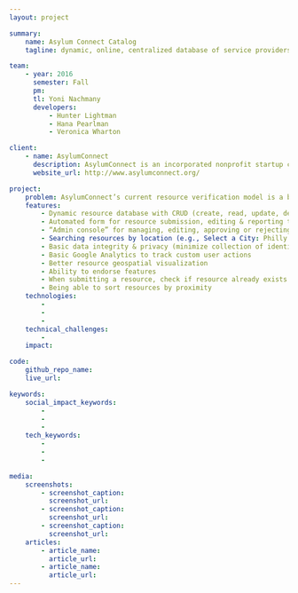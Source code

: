 ```yaml
---
layout: project

summary:
    name: Asylum Connect Catalog
    tagline: dynamic, online, centralized database of service providers useful to LGBTQ asylum seekers in the U.S.

team:
    - year: 2016
      semester: Fall
      pm:
      tl: Yoni Nachmany
      developers:
          - Hunter Lightman
          - Hana Pearlman
          - Veronica Wharton

client:
    - name: AsylumConnect
      description: AsylumConnect is an incorporated nonprofit startup creating the first website and mobile app to feature an online, centralized database of service providers for LGBTQ asylum seekers in the U.S. The AsylumConnect catalog will help persecuted LGBTQ people find fundamental human needs resources upon their arrival in the U.S.
      website_url: http://www.asylumconnect.org/

project:
    problem: AsylumConnect’s current resource verification model is a bottleneck, as volunteers must search for and independently verify resources for each city that the organization expands into. In addition, volunteers are not (all) members of our target community, and therefore not the best-equipped to verify whether or not a resource is LGBTQ-friendly, asylum seeker-friendly, etc. By allowing community members to tag, verify, and endorse resources, AsylumConnect will empower its niche and highly marginalized community while also keeping members as safe as possible.
    features:
        - Dynamic resource database with CRUD (create, read, update, delete) capabilities
        - Automated form for resource submission, editing & reporting that publishes publication requests to the admin console
        - “Admin console” for managing, editing, approving or rejecting resource submissions
        - Searching resources by location (e.g., Select a City: Philly / Seattle)
        - Basic data integrity & privacy (minimize collection of identifying user information)
        - Basic Google Analytics to track custom user actions
        - Better resource geospatial visualization
        - Ability to endorse features
        - When submitting a resource, check if resource already exists (de-duping)
        - Being able to sort resources by proximity
    technologies:
        -
        -
        -
    technical_challenges:
        -
    impact:

code:
    github_repo_name:
    live_url:

keywords:
    social_impact_keywords:
        -
        -
        -
    tech_keywords:
        -
        -
        -

media:
    screenshots:
        - screenshot_caption:
          screenshot_url:
        - screenshot_caption:
          screenshot_url:
        - screenshot_caption:
          screenshot_url:
    articles:
        - article_name:
          article_url:
        - article_name:
          article_url:
---
```

